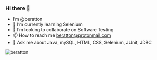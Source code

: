 ### Hi there 👋
-  I’m @beratton
- 🌱 I’m currently learning Selenium
- 💞️ I’m looking to collaborate on Software Testing
- 📫 How to reach me beratton@protonmail.com
- 💬 Ask me about Java, mySQL, HTML, CSS, Selenium, JUnit, JDBC
<!---
beratton/beratton is a ✨ special ✨ repository because its `README.md` (this file) appears on your GitHub profile.
You can click the Preview link to take a look at your changes.
--->  

<p align="left"> <img src="https://komarev.com/ghpvc/?username=beratton&label=Profile%20views&color=0e75b6&style=flat" alt="beratton" /> </p>

<!--
**beratton/beratton** is a ✨ _special_ ✨ repository because its `README.md` (this file) appears on your GitHub profile.



